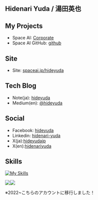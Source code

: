 ## Hidenari Yuda / 湯田英也

## My Projects
- Space AI: [Corporate](https://spaceai.jp)
- Space AI GitHub: [github](https://github.com/spaceaiinc)

## Site
- Site: [spaceai.jp/hideyuda](https://spaceai.jp/hideyuda/)

## Tech Blog
- Note(ja): [hideyuda](https://note.com/hideyuda/)
- Medium(en): [@hideyuda](https://medium.com/@hideyuda)

## Social
- Facebook: [hideyuda](https://www.facebook.com/hideyuda)
- Linkedin: [hidenari-yuda](https://www.linkedin.com/in/hidenari-yuda-212076266/)
- X(ja):[hideyudajp](https://x.com/hideyudajp)
- X(en):[hidenariyuda](https://x.com/hidenariyuda)

## Skills
[![My Skills](https://skillicons.dev/icons?i=js,ts,react,go,python,nextjs,docker,gcp,github,git,mysql,postgresql,django,supabase)](https://skillicons.dev)


![](http://github-profile-summary-cards.vercel.app/api/cards/most-commit-language?username=hideyuda&theme=solarized_dark)![](http://github-profile-summary-cards.vercel.app/api/cards/repos-per-language?username=hideyuda&theme=solarized_dark)

※2022~こちらのアカウントに移行しました！

